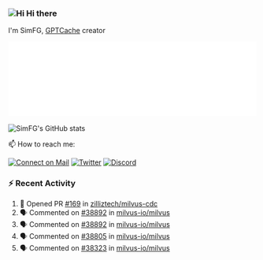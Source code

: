 ### <img src='https://qpluspicture.oss-cn-beijing.aliyuncs.com/6LjjQA/Hi.gif' alt='Hi' width="24"/> Hi there

I'm SimFG, [GPTCache](https://github.com/zilliztech/GPTCache) creator

![Metrics 👋](/metrics.plugin.followup.user.svg)

![SimFG's GitHub stats](https://github-readme-stats.vercel.app/api?username=SimFG&show_icons=true&theme=radical&count_private=true)

📫 How to reach me:

[![Connect on Mail](https://img.shields.io/badge/Ask%20me-anything-1abc9c.svg)](mailto:1142838399@qq.com)
[![Twitter](https://img.shields.io/twitter/follow/FogSim?style=social)](https://twitter.com/FogSim)
[![Discord](https://img.shields.io/discord/1092648432495251507?label=Discord&logo=discord)](https://discord.gg/Q8C6WEjSWV)

### :zap: Recent Activity

<!--START_SECTION:activity-->
1. 💪 Opened PR [#169](https://github.com/zilliztech/milvus-cdc/pull/169) in [zilliztech/milvus-cdc](https://github.com/zilliztech/milvus-cdc)
2. 🗣 Commented on [#38892](https://github.com/milvus-io/milvus/issues/38892) in [milvus-io/milvus](https://github.com/milvus-io/milvus)
3. 🗣 Commented on [#38892](https://github.com/milvus-io/milvus/issues/38892) in [milvus-io/milvus](https://github.com/milvus-io/milvus)
4. 🗣 Commented on [#38805](https://github.com/milvus-io/milvus/issues/38805) in [milvus-io/milvus](https://github.com/milvus-io/milvus)
5. 🗣 Commented on [#38323](https://github.com/milvus-io/milvus/issues/38323) in [milvus-io/milvus](https://github.com/milvus-io/milvus)
<!--END_SECTION:activity-->

